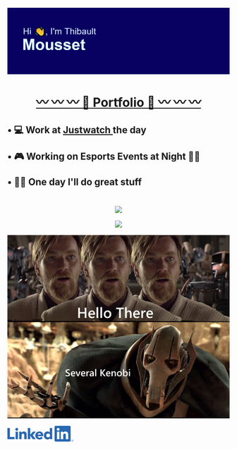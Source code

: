 <p align="center">
    <img src="./Untitled.png" alt="Profile Image"/>
</p>


<h1 align="center">
    <a href="https://tibo-mouss.github.io/?ref=github">
        〰 〰 〰 📜 Portfolio 📜 〰 〰 〰
    </a>
</h1>



<h2>
    • 💻 Work at <a href="https://www.justwatch.com"> Justwatch </a> the day 
    <br> <br>
    • 🎮 Working on Esports Events at Night 🦹‍♂️
    <br> <br>
    • 🐱‍👤 One day I'll do great stuff
    <br> <br>
</h2>


<p align="center">
    <picture>
    <source
        srcset="https://github-readme-stats-three-flax-64.vercel.app/api?username=Tibo-Mouss&show_icons=true&theme=radical"
        media="(prefers-color-scheme: dark)"
    />
    <source
        srcset="https://github-readme-stats-three-flax-64.vercel.app/api?username=Tibo-Mouss&show_icons=true&theme=tokyonight"
        media="(prefers-color-scheme: light), (prefers-color-scheme: no-preference)"
    />
    <img src="https://github-readme-stats-three-flax-64.vercel.app/api?username=Tibo-Mouss&show_icons=true&theme=radical" />
    </picture> 
</p>

<p align="center">
    <picture>
    <source
        srcset="https://github-readme-stats-three-flax-64.vercel.app/api/top-langs/?username=Tibo-Mouss&layout=donut&theme=radical"
        media="(prefers-color-scheme: dark)"
    />
    <source
        srcset="https://github-readme-stats-three-flax-64.vercel.app/api?username=Tibo-Mouss&show_icons=true&theme=tokyonight"
        media="(prefers-color-scheme: light), (prefers-color-scheme: no-preference)"
    />
    <img src="https://github-readme-stats-three-flax-64.vercel.app/api?username=Tibo-Mouss&show_icons=true&theme=radical" />
    </picture>   
</p>






<p align="center">
    <img src="hello_there.png" alt="Profile Image" width="600"/>
</p>


<p align="left">
<a href="https://www.linkedin.com/in/thibault-mousset/" target="blank"><img align="center" src="./LI-Logo.png" width="150" /></a>
</p>